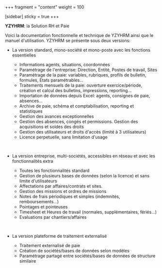 +++
fragment = "content"
weight = 100

[sidebar]
  sticky = true
+++

**YZYHRM**: la Solution RH et Paie

Voici la documentation fonctionnelle et technique de YZYHRM ainsi que le manuel d'utilisation.
YZYHRM se présente sous deux versions:

* La version standard, mono-société et mono-poste avec les fonctions essentielles

  * Informations agents, situations, coordonnées
  * Paramétrage de l'entreprise: Direction, Entité, Postes de travail, Sites
  * Paramétrage de la paie: variables, rubriques, profils de bulletin, formules, Etats paramétrables...
  * Traitements mensuels de la paie: ouverture exercice/période, création et calcul des bulletins, impressions, reporting...
  * Importation de données depuis Excel: agents, consignes de paie, absences...
  * Archive de paie, schéma et comptabilisation, reporting et statistiques
  * Gestion des avances exceptionnelles
  * Gestion des absences, congés et permissions. Gestion des acquisitions et soldes des droits
  * Gestion des utilisateurs et droits d'accès (limité à 3 utilisateurs)
  * Licence perpetuelle, sans limitation d'usage

<br>

* La version entreprise, multi-sociétés, accessibles en réseau et avec les fonctionnalités extra

  * Toutes les fonctionnalités standard
  * Gestion de plusieurs bases de données (selon la licence) et sans limite d'utilisateurs
  * Affectations par affaires/contrats et sites.
  * Gestion des missions et ordres de missions
  * Notes de frais périodiques et simples (indemnités, remboursements...)
  * Pointages et pointeuses
  * Timesheet et Heures de travail (normales, supplémentaires, fériés...)
  * Evaluations par chantiers/affaires


<br>

* La version plateforme de traitement externalisé

  * Traitement externalisé de paie
  * Création de sociétés/bases de données selon modèles
  * Paramétrage partagé entre sociétés/bases de données de structure similaire
